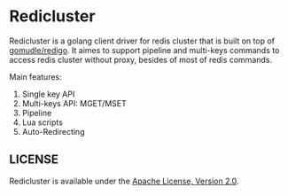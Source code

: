 # Redicluster
Redicluster is a golang client driver for redis cluster that is built on top of [gomudle/redigo](https://github.com/gomodule/redigo).
It aimes to support pipeline and multi-keys commands to access redis cluster without proxy, besides of most of redis commands.

Main features:
1. Single key API
2. Multi-keys API: MGET/MSET
3. Pipeline
4. Lua scripts
5. Auto-Redirecting

## LICENSE
Redicluster is available under the [Apache License, Version 2.0](http://www.apache.org/licenses/LICENSE-2.0.html).
